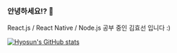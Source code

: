 ### 안녕하세요!? 👋

React.js / React Native / Node.js 공부 중인 김효선 입니다 :)


[![Hyosun's GitHub stats](https://github-readme-stats.vercel.app/api?username=Khyosunny)](https://github.com/Khyosunny/github-readme-stats)
<!--
**Khyosunny/Khyosunny** is a ✨ _special_ ✨ repository because its `README.md` (this file) appears on your GitHub profile.

Here are some ideas to get you started:

- 🔭 I’m currently working on ...
- 🌱 I’m currently learning ...
- 👯 I’m looking to collaborate on ...
- 🤔 I’m looking for help with ...
- 💬 Ask me about ...
- 📫 How to reach me: ...
- 😄 Pronouns: ...
- ⚡ Fun fact: ...
-->
